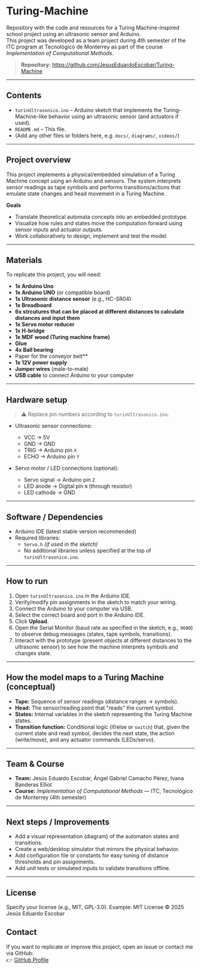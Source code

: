 # Turing-Machine

Repository with the code and resources for a Turing Machine-inspired school project using an ultrasonic sensor and Arduino.  
This project was developed as a team project during 4th semester of the ITC program at Tecnológico de Monterrey as part of the course *Implementation of Computational Methods*.

> **Repository:** https://github.com/JesusEduardoEscobar/Turing-Machine

---

## Contents

- `turinUltrasonico.ino` – Arduino sketch that implements the Turing-Machine-like behavior using an ultrasonic sensor (and actuators if used).
- `README.md` – This file.
- (Add any other files or folders here, e.g. `docs/`, `diagrams/`, `videos/`)

---

## Project overview

This project implements a physical/embedded simulation of a Turing Machine concept using an Arduino and sensors. The system interprets sensor readings as tape symbols and performs transitions/actions that emulate state changes and head movement in a Turing Machine.

**Goals**
- Translate theoretical automata concepts into an embedded prototype.
- Visualize how rules and states move the computation forward using sensor inputs and actuator outputs.
- Work collaboratively to design, implement and test the model.

---

## Materials

To replicate this project, you will need:

- **1x Arduino Uno**
- **1x Arduino UNO** (or compatible board)
- **1x Ultrasonic distance sensor** (e.g., HC-SR04)
- **1x Breadboard**
- **6x strcutures that can be placed at different distances to calculate distances and input them**
- **1x Servo motor reducer**
- **1x H-bridge**
- **1x MDF wood (Turing machine frame)**
- **Glue**
- **4x Ball bearing**
- Paper for the conveyor belt**
- **1x 12V power supply**
- **Jumper wires** (male-to-male)
- **USB cable** to connect Arduino to your computer

---

## Hardware setup

> ⚠️ Replace pin numbers according to `turinUltrasonico.ino`.

- Ultrasonic sensor connections:
  - VCC → 5V  
  - GND → GND  
  - TRIG → Arduino pin `X`  
  - ECHO → Arduino pin `Y`  

- Servo motor / LED connections (optional):
  - Servo signal → Arduino pin `Z`  
  - LED anode → Digital pin `N` (through resistor)  
  - LED cathode → GND  

---

## Software / Dependencies

- Arduino IDE (latest stable version recommended)
- Required libraries:
  - `Servo.h` *(if used in the sketch)*  
  - No additional libraries unless specified at the top of `turinUltrasonico.ino`.

---

## How to run

1. Open `turinUltrasonico.ino` in the Arduino IDE.
2. Verify/modify pin assignments in the sketch to match your wiring.
3. Connect the Arduino to your computer via USB.
4. Select the correct board and port in the Arduino IDE.
5. Click **Upload**.
6. Open the Serial Monitor (baud rate as specified in the sketch, e.g., `9600`) to observe debug messages (states, tape symbols, transitions).
7. Interact with the prototype (present objects at different distances to the ultrasonic sensor) to see how the machine interprets symbols and changes state.

---

## How the model maps to a Turing Machine (conceptual)

- **Tape:** Sequence of sensor readings (distance ranges → symbols).  
- **Head:** The sensor/reading point that "reads" the current symbol.  
- **States:** Internal variables in the sketch representing the Turing Machine states.  
- **Transition function:** Conditional logic (if/else or `switch`) that, given the current state and read symbol, decides the next state, the action (write/move), and any actuator commands (LEDs/servo).  

---

## Team & Course

- **Team:** Jesús Eduardo Escobar, Ángel Gabriel Camacho Pérez, Ivana Banderas Elliot 
- **Course:** *Implementation of Computational Methods* — ITC, Tecnológico de Monterrey (4th semester)

---

## Next steps / Improvements

- Add a visual representation (diagram) of the automaton states and transitions.
- Create a web/desktop simulator that mirrors the physical behavior.
- Add configuration file or constants for easy tuning of distance thresholds and pin assignments.
- Add unit tests or simulated inputs to validate transitions offline.

---

## License

Specify your license (e.g., MIT, GPL-3.0). Example:
MIT License
© 2025 Jesús Eduardo Escobar

## Contact

If you want to replicate or improve this project, open an issue or contact me via GitHub:  
👉 [GitHub Profile](https://github.com/JesusEduardoEscobar)

